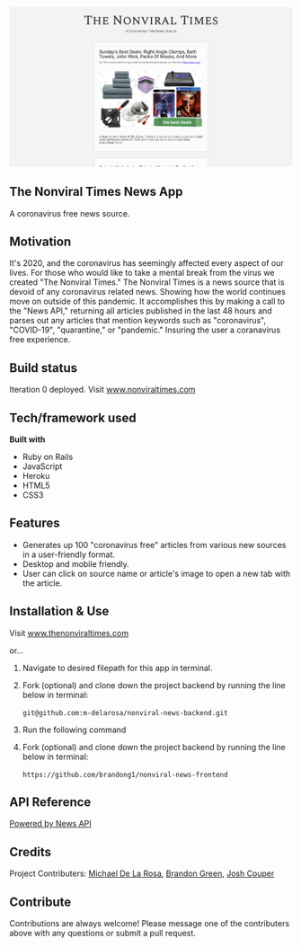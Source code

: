 ![Homepage Screenshot](screenshots/home_page.png)

## The Nonviral Times News App

A coronavirus free news source.

## Motivation

It's 2020, and the coronavirus has seemingly affected every aspect of our lives. For those who would like to take a mental break from the virus we created "The Nonviral Times." The Nonviral Times is a news source that is devoid of any coronavirus related news. Showing how the world continues move on outside of this pandemic. It accomplishes this by making a call to the "News API," returning all articles published in the last 48 hours and parses out any articles that mention keywords such as "coronavirus", "COVID-19", "quarantine," or "pandemic." Insuring the user a coranavirus free experience.

## Build status

Iteration 0 deployed. Visit <a href="http://www.nonviraltimes.com">www.nonviraltimes.com</a>

## Tech/framework used

<b>Built with</b>

- Ruby on Rails
- JavaScript
- Heroku
- HTML5
- CSS3

## Features

- Generates up 100 "coronavirus free" articles from various new sources in a user-friendly format.
- Desktop and mobile friendly.
- User can click on source name or article's image to open a new tab with the article.

## Installation & Use

Visit <a href="http://www.thenonviraltimes.com">www.thenonviraltimes.com</a>

or...

1. Navigate to desired filepath for this app in terminal.
2. Fork (optional) and clone down the project backend by running the line below in terminal:

   `git@github.com:m-delarosa/nonviral-news-backend.git`

3. Run the following command
4. Fork (optional) and clone down the project backend by running the line below in terminal:

   `https://github.com/brandong1/nonviral-news-frontend`

## API Reference

<a href="https://newsapi.org ">Powered by News API</a>

## Credits

Project Contributers: <a href="https://github.com/m-delarosa">Michael De La Rosa</a>, <a href="https://github.com/brandong1">Brandon Green</a>, <a href="https://github.com/jcouper">Josh Couper</a>

## Contribute

Contributions are always welcome! Please message one of the contributers above with any questions or submit a pull request.
